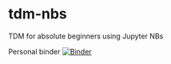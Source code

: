 # tdm-nbs
TDM for absolute beginners using Jupyter NBs

Personal binder [![Binder](https://mybinder.org/badge_logo.svg)](https://mybinder.org/v2/gh/jasf-/tdm-nbs/master)
